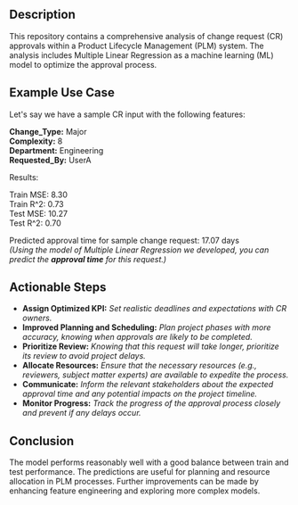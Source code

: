 ## Description

This repository contains a comprehensive analysis of change request (CR) approvals within a Product Lifecycle Management (PLM) system. The analysis includes Multiple Linear Regression as a machine learning (ML) model to optimize the approval process.

## Example Use Case
Let's say we have a sample CR input with the following features:

**Change_Type:** Major  
**Complexity:** 8  
**Department:** Engineering  
**Requested_By:** UserA  

Results:  

   Train MSE: 8.30  
   Train R^2: 0.73  
   Test MSE: 10.27  
   Test R^2: 0.70  
   
   Predicted approval time for sample change request: 17.07 days  
   *(Using the model of Multiple Linear Regression we developed, you can predict the ***approval time*** for this request.)*  


## Actionable Steps

+ **Assign Optimized KPI:** *Set realistic deadlines and expectations with CR owners.*  
+ **Improved Planning and Scheduling:** *Plan project phases with more accuracy, knowing when approvals are likely to be completed.*  
+ **Prioritize Review:** *Knowing that this request will take longer, prioritize its review to avoid project delays.*  
+ **Allocate Resources:** *Ensure that the necessary resources (e.g., reviewers, subject matter experts) are available to expedite the process.*  
+ **Communicate:** *Inform the relevant stakeholders about the expected approval time and any potential impacts on the project timeline.*  
+ **Monitor Progress:** *Track the progress of the approval process closely and prevent if any delays occur.*  

## Conclusion
The model performs reasonably well with a good balance between train and test performance. The predictions are useful for planning and resource allocation in PLM processes. Further improvements can be made by enhancing feature engineering and exploring more complex models.
